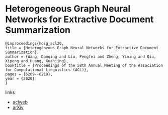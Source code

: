 # Heterogeneous Graph Neural Networks for Extractive Document Summarization

```
@inproceedings{hdsg_acl20,
title = {Heterogeneous Graph Neural Networks for Extractive Document Summarization},
author = {Wang, Danqing and Liu, Pengfei and Zheng, Yining and Qiu, Xipeng and Huang, Xuanjing},
booktitle = {Proceedings of the 58th Annual Meeting of the Association for Computational Linguistics (ACL)},
pages = {6209--6219},
year = {2020}
}
```

links
- [aclweb](https://www.aclweb.org/anthology/2020.acl-main.553/)
- [arXiv](https://arxiv.org/abs/2004.12393)
